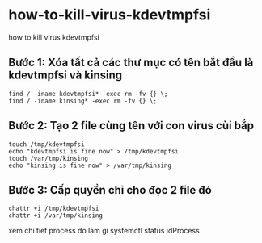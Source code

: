 # how-to-kill-virus-kdevtmpfsi
how to kill virus kdevtmpfsi


## Bước 1: Xóa tất cả các thư mục có tên bắt đầu là kdevtmpfsi và kinsing
```
find / -iname kdevtmpfsi* -exec rm -fv {} \;
find / -iname kinsing* -exec rm -fv {} \;
```

## Bước 2: Tạo 2 file cùng tên với con virus cùi bắp
```
touch /tmp/kdevtmpfsi
echo "kdevtmpfsi is fine now" > /tmp/kdevtmpfsi
touch /var/tmp/kinsing
echo "kinsing is fine now" > /var/tmp/kinsing
```

## Bước 3: Cấp quyền chỉ cho đọc 2 file đó
```
chattr +i /tmp/kdevtmpfsi
chattr +i /var/tmp/kinsing
```


xem chi tiet process do lam gi
systemctl status idProcess

